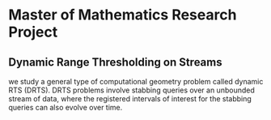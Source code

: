 # Master of Mathematics Research Project

## Dynamic Range Thresholding on Streams
we study a  general type of computational geometry problem called dynamic RTS (DRTS). DRTS problems involve stabbing queries over an unbounded stream of data, where the registered intervals of interest for the stabbing queries can also evolve over time. 
